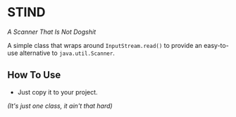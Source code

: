 # STIND

_A Scanner That Is Not Dogshit_

A simple class that wraps around `InputStream.read()` to provide an easy-to-use alternative to `java.util.Scanner`.

## How To Use

- Just copy it to your project.

_(It's just one class, it ain't that hard)_